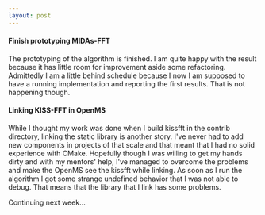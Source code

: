 ```yaml
---
layout: post
---
```


#### Finish prototyping MIDAs-FFT
The prototyping of the algorithm is finished. I am quite happy with the result because it has little room for improvement aside some refactoring. Admittedly I am a little behind schedule because I now I am supposed to have a running implementation and reporting the first results. That is not happening though.

#### Linking KISS-FFT in OpenMS
While I thought my work was done when I build kissfft in the contrib directory, linking the static library is another story. I've never had to add new components in projects of that scale and that meant that I had no solid experience with CMake. Hopefully though I was willing to get my hands dirty and with my mentors' help, I've managed to overcome the problems and make the OpenMS see the kissfft while linking. As soon as I run the algorithm I got some strange undefined behavior that I was not able to debug. That means that the library that I link has some problems.

Continuing next week...
